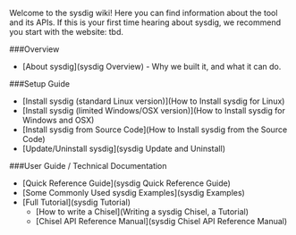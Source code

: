Welcome to the sysdig wiki! Here you can find information about the tool and its APIs. If this is your first time hearing about sysdig, we recommend you start with the website: tbd.

###Overview
* [About sysdig](sysdig Overview) - Why we built it, and what it can do.

###Setup Guide 
* [Install sysdig (standard Linux version)](How to Install sysdig for Linux)  
* [Install sysdig (limited Windows/OSX version)](How to Install sysdig for Windows and OSX)  
* [Install sysdig from Source Code](How to Install sysdig from the Source Code)  
* [Update/Uninstall sysdig](sysdig Update and Uninstall)  

###User Guide / Technical Documentation
* [Quick Reference Guide](sysdig Quick Reference Guide)  
* [Some Commonly Used sysdig Examples](sysdig Examples)  
* [Full Tutorial](sysdig Tutorial)  
  * [How to write a Chisel](Writing a sysdig Chisel, a Tutorial)  
  * [Chisel API Reference Manual](sysdig Chisel API Reference Manual)
